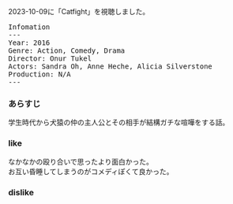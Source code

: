 
2023-10-09に「Catfight」を視聴しました。

<pre>
Infomation
---
Year: 2016
Genre: Action, Comedy, Drama
Director: Onur Tukel
Actors: Sandra Oh, Anne Heche, Alicia Silverstone
Production: N/A
---
</pre>

### あらすじ

学生時代から犬猿の仲の主人公とその相手が結構ガチな喧嘩をする話。

### like

なかなかの殴り合いで思ったより面白かった。  
お互い昏睡してしまうのがコメディぽくて良かった。

### dislike


